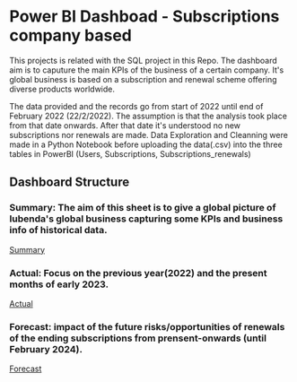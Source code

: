 # Power BI Dashboad - Subscriptions company based

This projects is related with the SQL project in this Repo. The dashboard aim is to caputure the main KPIs of the business of a certain company. 
It's global business is based on a subscription and renewal scheme offering diverse products worldwide.

The data provided and the records go from start of 2022 until end of February 2022 (22/2/2022). 
The assumption is that the analysis took place from that date onwards. After that date it's understood no new subscriptions nor renewals are made.
Data Exploration and Cleanning were made in a Python Notebook before uploading the data(.csv) into the three tables in PowerBI (Users, Subscriptions, Subscriptions_renewals)

## Dashboard Structure

### Summary: The aim of this sheet is to give a global picture of Iubenda's global business capturing some KPIs and business info of historical data. 

[Summary](summary.PNG)

### Actual: Focus on the previous year(2022) and the present months of early 2023.

[Actual](actual.PNG)

### Forecast: impact of the future risks/opportunities of renewals of the ending subscriptions from prensent-onwards (until February 2024).

[Forecast](forecast.PNG)
